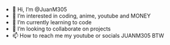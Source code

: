 - 👋 Hi, I’m @JuanM305
- 👀 I’m interested in coding, anime, youtube and MONEY
- 🌱 I’m currently learning to code 
- 💞️ I’m looking to collaborate on projects
- 📫 How to reach me my youtube or socials JUANM305 BTW

<!---
JuanM305/JuanM305 is a ✨ special ✨ repository because its `README.md` (this file) appears on your GitHub profile.
You can click the Preview link to take a look at your changes.
--->
